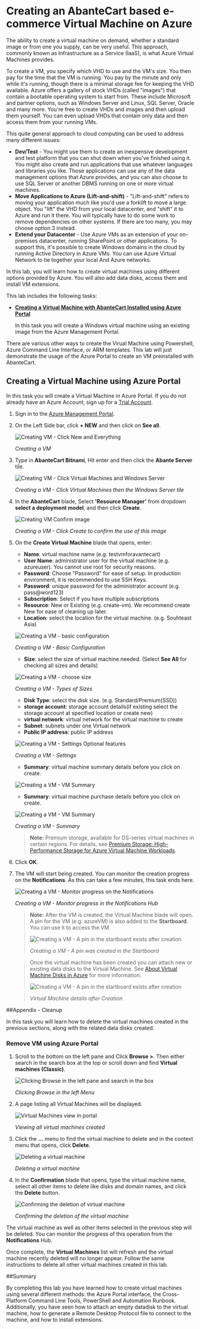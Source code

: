 ﻿Creating an AbanteCart based e-commerce Virtual Machine on Azure
=======================================================================================

The ability to create a virtual machine on demand, whether a standard image or from one you supply, can be very useful. This approach, commonly known as Infrastructure as a Service (IaaS), is what Azure Virtual Machines provides.

To create a VM, you specify which VHD to use and the VM's size. You then pay for the time that the VM is running. You pay by the minute and only while it's running, though there is a minimal storage fee for keeping the VHD available. Azure offers a gallery of stock VHDs (called "images") that contain a bootable operating system to start from. These include Microsoft and partner options, such as Windows Server and Linux, SQL Server, Oracle and many more. You're free to create VHDs and images and then upload them yourself. You can even upload VHDs that contain only data and then access them from your running VMs.

This quite general approach to cloud computing can be used to address many different issues:

* **Dev/Test** - You might use them to create an inexpensive development and test platform that you can shut down when you've finished using it. You might also create and run applications that use whatever languages and libraries you like. Those applications can use any of the data management options that Azure provides, and you can also choose to use SQL Server or another DBMS running on one or more virtual machines.
* **Move Applications to Azure (Lift-and-shift)** - "Lift-and-shift" refers to moving your application much like you'd use a forklift to move a large object. You "lift" the VHD from your local datacenter, and "shift" it to Azure and run it there. You will typically have to do some work to remove dependencies on other systems. If there are too many, you may choose option 3 instead.
* **Extend your Datacenter** - Use Azure VMs as an extension of your on-premises datacenter, running SharePoint or other applications. To support this, it's possible to create Windows domains in the cloud by running Active Directory in Azure VMs. You can use Azure Virtual Network to tie together your local And Azure networks.

In this lab, you will learn how to create virtual machines using different options provided by Azure. You will also add data disks, access them and install VM extensions.

This lab includes the following tasks:

* [**Creating a Virtual Machine with AbanteCart Installed using Azure Portal**](#creating-a-vm-using-portal)

	In this task you will create a Windows virtual machine using an existing image from the Azure Management Portal.


There are various other ways to create the Virual Machine using Powershell, Azure Command Line Interface, or ARM templates.
This lab will just demonstrate the usage of the Azure Portal to create an VM preinstalled with AbanteCart.

<a name="creating-a-vm-using-portal"></a>
## Creating a Virtual Machine using Azure Portal ##

In this task you will create a Virtual Machine in Azure Portal.
If you do not already have an Azure Account, sign up for a [Trial Account](https://azure.microsoft.com/en-us/free/).

1. Sign in to the [Azure Management Portal](https://portal.azure.com/).

1. On the Left Side bar, click **+ NEW** and then click on **See all**.

	![Creating VM - Click New and Everything](images/click-new-and-everything.png?raw=true)

	_Creating a VM_ 

1. Type in **AbanteCart Bitnami**, Hit enter and then click the **Abante Server** tile.

	![Creating VM - Click Virtual Machines and Windows Server](images/creating-compute-vm-abantecartserver.png?raw=true)

	_Creating a VM - Click Virtual Machines then the Windows Server tile_

1. In the **AbanteCart** blade, Select **'Resource Manager'** from dropdown **select a deployment model**, and then click **Create**.

	![Creating VM Confirm image](images/creating-vm-abantecart-confirm-image.png?raw=true)

	_Creating a VM - Click Create to confirm the use of this image_

1. On the **Create Virtual Machine** blade that opens, enter: 

	* **Name**: virtual machine name (e.g. testvmforavantecart)
	* **User Name**: administrator user for the virtual machine (e.g. azureuser). You cannot use root for security reasons.
	* **Password**: Choose "Password" for ease of setup. In production environment, it is recommended to use SSH Keys.
	* **Password**: unique password for the administrator account (e.g. pass@word123)
	* **Subscription**: Select if you have multiple subscriptions
	* **Resource**: New or Existing (e.g. create-vm). We recommend create New for ease of cleaning up later.
	* **Location**: select the location for the virtual machine. (e.g. Souhteast Asia)
	
	![Creating a VM - basic configuration](images/create-vm-resource-basic-config.png?raw=true)

	_Creating a VM - Basic Configuration_
	
	* **Size**: select the size of virtual machine needed. (Select **See All** for checking all sizes and details)
	
	![Creating a VM - choose size](images/create-vm-resource-choose-size.png?raw=true)

	_Creating a VM - Types of Sizes_
	
	* **Disk Type**: select the disk size. (e.g. Standard/Premium(SSD))
	* **storage account**: storage account details(if existing select the storage account at specified location or create new)
	* **virtual network**: virtual network for the virtual machine to create
	* **Subnet**: subnets under one Virtual network
	* **Public IP address**: public IP address

	![Creating a VM - Settings Optional features](images/create-vm-resource-settings-config.png?raw=true)

	_Creating a VM - Settings_
	
	* **Summary**: virtual machine summary details before you click on create.

	![Creating a VM - VM Summary](images/create-vm-summary.png?raw=true)

	* **Summary**: virtual machine purchase details before you click on create.

	![Creating a VM - VM Summary](images/create-vm-summary-buy.png?raw=true)

	_Creating a VM - Summary_

	> **Note:** Premium storage, available for DS-series virtual machines in certain regions. For details, see [Premium Storage: High-Performance Storage for Azure Virtual Machine Workloads](http://azure.microsoft.com/en-us/documentation/articles/storage-premium-storage-preview-portal/).


1. Click **OK**.

1. The VM will start being created. You can monitor the creation progress on the **Notifications**. As this can take a few minutes, this task ends here. 

	![Creating a VM - Monitor progress on the Notifications](images/creating-vm-monitor-progress-on-the-notifi.png?raw=true)

	_Creating a VM - Monitor progress in the Notifications Hub_

	> **Note:** After the VM is created, the Virtual Machine blade will open. A pin for the VM (e.g. azureVM) is also added to the **Startboard**. You can use it to access the VM.  
	>
	>![Creating a VM - A pin in the startboard exists after creation](images/creating-vm-pin-in-startboard-after-creation.png?raw=true)
	>
	>_Creating a VM - A pin was created in the Startboard_

	>Once the virtual machine has been created you can attach new or existing data disks to the Virtual Machine. See [About Virtual Machine Disks in Azure](https://msdn.microsoft.com/library/azure/dn790303.aspx) for more information. 
	>
	>![Creating a VM - A pin in the startboard exists after creation](images/create-vm-details-created.png?raw=true)
	>
	>_Virtual Machine details after Creation_







	
<a name="cleanup"></a>
##Appendix - Cleanup

In this task you will learn how to delete the virtual machines created in the previous sections, along with the related data disks created. 

### Remove VM using Azure Portal

1. Scroll to the bottom on the left pane and Click **Browse >**. Then either search in the search box at the top or scroll down and find **Virtual machines (Classic)**.

	![Clicking Browse in the left pane and search in the box](images/clicking-browse-virtualmachine.png?raw=true)

	_Clicking Browse in the left Menu_

1. A page listing all Virtual Machines will be displayed. 

	![Virtual Machines view in portal](images/virtual-machines-view-in-portal.png?raw=true)

	_Viewing all virtual machines created_

1. Click the **...** menu to find the virtual machine to delete and in the context menu that opens, click **Delete**.

	![Deleting a virtual machine](images/deleting-a-virtual-machine.png?raw=true)

	_Deleting a virtual machine_

1. In the **Confirmation** blade that opens, type the virtual machine name, select all other items to delete like disks and domain names, and click the **Delete** button.

	![Confirming the deletion of virtual machine](images/confirming-the-deletion-of-virtual-machine.png?raw=true)

	_Confirming the deletion of the virtual machine_

The virtual machine as well as other items selected in the previous step will be deleted. You can monitor the progress of this operation from the **Notifications** Hub.

Once complete, the **Virtual Machines** list will refresh and the virtual machine recently deleted will no longer appear. Follow the same instructions to delete all other virtual machines created in this lab.

##Summary

By completing this lab you have learned how to create virtual machines using several different methods: the Azure Portal interface, the Cross-Platform Command Line Tools, PowerShell and Automation Runbook. Additionally, you have seen how to attach an empty datadisk to the virtual machine, how to generate a Remote Desktop Protocol file to connect to the machine, and how to install extensions.
